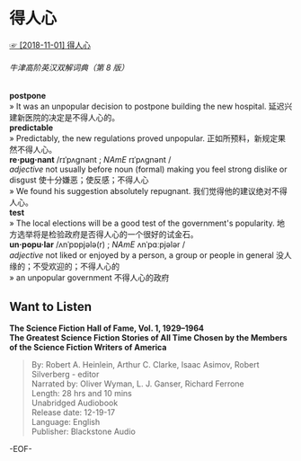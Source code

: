 # 得人心  
[☞ [2018-11-01] 得人心 ](https://mp.weixin.qq.com/s/4oeryp-55e9iLEv5KkJp4Q)    
  
  
###### 牛津高阶英汉双解词典（第 8 版）  
**postpone**  
» It was an unpopular decision to postpone building the new hospital. 延迟兴建新医院的决定是不得人心的。  
**predictable**  
» Predictably, the new regulations proved unpopular. 正如所预料，新规定果然不得人心。  
**re·pug·nant** /rɪˈpʌɡnənt ; *NAmE* rɪˈpʌɡnənt /  
*adjective* not usually before noun (formal) making you feel strong dislike or disgust 使十分嫌恶；使反感；不得人心  
» We found his suggestion absolutely repugnant. 我们觉得他的建议绝对不得人心。  
**test**  
» The local elections will be a good test of the government's popularity. 地方选举将是检验政府是否得人心的一个很好的试金石。  
**un·popu·lar** /ʌnˈpɒpjələ(r) ; *NAmE* ʌnˈpɑːpjələr /  
*adjective* not liked or enjoyed by a person, a group or people in general 没人缘的；不受欢迎的；不得人心的  
» an unpopular government 不得人心的政府  
  
  
## Want to Listen  
**The Science Fiction Hall of Fame, Vol. 1, 1929–1964  
The Greatest Science Fiction Stories of All Time Chosen by the Members of the Science Fiction Writers of America**  
>By: Robert A. Heinlein, Arthur C. Clarke, Isaac Asimov, Robert Silverberg - editor  
Narrated by: Oliver Wyman, L. J. Ganser, Richard Ferrone  
Length: 28 hrs and 10 mins  
Unabridged Audiobook  
Release date: 12-19-17  
Language: English  
Publisher: Blackstone Audio  
  
-EOF-  
